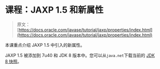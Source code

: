 # 课程：JAXP 1.5 和新属性

> 原文： [https://docs.oracle.com/javase/tutorial/jaxp/properties/index.html](https://docs.oracle.com/javase/tutorial/jaxp/properties/index.html)

本课重点介绍 JAXP 1.5 中引入的新属性。

JAXP 1.5 被添加到 7u40 和 JDK 8 版本中。您可以从`java.net`下载当前的 [JDK 8 快照](http://jdk8.java.net/download.html)。
